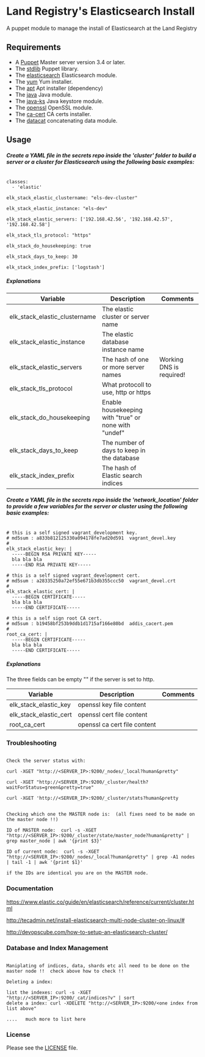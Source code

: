 # Land Registry's Elasticsearch Install

A puppet module to manage the install of Elasticsearch at the Land Registry

## Requirements

* A [Puppet](https://puppet.com/product/open-source-projects) Master server version 3.4 or later.
* The [stdlib](https://forge.puppet.com/puppetlabs/stdlib) Puppet library.
* The [elasticsearch](https://forge.puppet.com/elasticsearch/elasticsearch) Elasticsearch module.
* The [yum](https://forge.puppet.com/ceritsc/yum) Yum installer.
* The [apt](https://forge.puppet.com/puppetlabs/apt) Apt installer (dependency)
* The [java](https://forge.puppet.com/puppetlabs/java) Java module.
* The [java-ks](https://forge.puppet.com/puppetlabs/java_ks) Java keystore module.
* The [openssl](https://forge.puppet.com/camptocamp/openssl) OpenSSL module.
* The [ca-cert](https://forge.puppet.com/pcfens/ca_cert) CA certs installer.
* The [datacat](https://forge.puppet.com/richardc/datacat) concatenating data module.

## Usage

##### Create a YAML file in the secrets repo inside the 'cluster' folder to build a server or a cluster for Elasticsearch using the following basic examples:

```

classes:
  - 'elastic'

elk_stack_elastic_clustername: "els-dev-cluster"

elk_stack_elastic_instance: "els-dev"

elk_stack_elastic_servers: ['192.168.42.56', '192.168.42.57', '192.168.42.58']

elk_stack_tls_protocol: "https"

elk_stack_do_housekeeping: true

elk_stack_days_to_keep: 30

elk_stack_index_prefix: ['logstash']

```

##### Explanations

| Variable | Description | Comments |
| ------------- |-------------|-------------|
|elk_stack_elastic_clustername | The elastic cluster or server name||
|elk_stack_elastic_instance | The elastic database instance name||
|elk_stack_elastic_servers | The hash of one or more server names | Working DNS is required!|
|elk_stack_tls_protocol | What protocoll to use, http or https||
|elk_stack_do_housekeeping | Enable housekeeping with "true" or none with "undef"||
|elk_stack_days_to_keep | The number of days to keep in the database||
|elk_stack_index_prefix | The hash of Elastic search indices||


##### Create a YAML file in the secrets repo inside the 'network_location' folder to provide a few variables for the server or cluster using the following basic examples:

```

# this is a self signed vagrant_development key.
# md5sum : a833b812125330a094178fe7ad20d591  vagrant_devel.key
#
elk_stack_elastic_key: |
  -----BEGIN RSA PRIVATE KEY-----
  bla bla bla
  -----END RSA PRIVATE KEY-----

# this is a self signed vagrant_development cert.
# md5sum : a28335250a72ef55e671b3db355ccc50  vagrant_devel.crt
#
elk_stack_elastic_cert: |
  -----BEGIN CERTIFICATE-----
  bla bla bla
  -----END CERTIFICATE-----

# this is a self sign root CA cert.
# md5sum : b19458bf253b9ddb1d1715af166e80bd  addis_cacert.pem
#
root_ca_cert: |
  -----BEGIN CERTIFICATE-----
  bla bla bla
  -----END CERTIFICATE-----

```

##### Explanations

The three fields can be empty "" if the server is set to http.

| Variable | Description | Comments |
| ------------- |-------------|-------------|
|elk_stack_elastic_key | openssl key file content||
|elk_stack_elastic_cert | openssl cert file content||
|root_ca_cert | openssl ca cert file content||


### Troubleshooting

```

Check the server status with:

curl -XGET "http://<SERVER_IP>:9200/_nodes/_local?human&pretty"

curl -XGET "http://<SERVER_IP>:9200/_cluster/health?waitForStatus=green&pretty=true"

curl -XGET 'http://<SERVER_IP>:9200/_cluster/stats?human&pretty


Checking which one the MASTER node is:  (all fixes need to be made on the master node !!)

ID of MASTER node:  curl -s -XGET "http://<SERVER_IP>:9200/_cluster/state/master_node?human&pretty" | grep master_node | awk '{print $3}'

ID of current node:  curl -s -XGET "http://<SERVER_IP>:9200/_nodes/_local?human&pretty" | grep -A1 nodes | tail -1 | awk '{print $1}'

if the IDs are identical you are on the MASTER node.

```

### Documentation

https://www.elastic.co/guide/en/elasticsearch/reference/current/cluster.html

http://tecadmin.net/install-elasticsearch-multi-node-cluster-on-linux/#

http://devopscube.com/how-to-setup-an-elasticsearch-cluster/



### Database and Index Management

```

Maniplating of indices, data, shards etc all need to be done on the master node !!  check above how to check !!

Deleting a index: 

list the indexes: curl -s -XGET  "http://<SERVER_IP>:9200/_cat/indices?v" | sort
delete a index: curl -XDELETE "http://<SERVER_IP>:9200/<one index from list above"

....   much more to list here

```


### License

Please see the [LICENSE](https://github.com/LandRegistry-Ops/puppet-elastic/blob/master/LICENSE.md) file.

